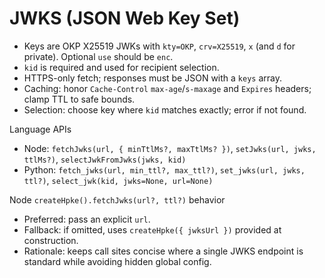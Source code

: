 # JWKS (JSON Web Key Set)

- Keys are OKP X25519 JWKs with `kty=OKP`, `crv=X25519`, `x` (and `d` for private). Optional `use` should be `enc`.
- `kid` is required and used for recipient selection.
- HTTPS-only fetch; responses must be JSON with a `keys` array.
- Caching: honor `Cache-Control` `max-age`/`s-maxage` and `Expires` headers; clamp TTL to safe bounds.
- Selection: choose key where `kid` matches exactly; error if not found.

Language APIs
- Node: `fetchJwks(url, { minTtlMs?, maxTtlMs? })`, `setJwks(url, jwks, ttlMs?)`, `selectJwkFromJwks(jwks, kid)`
- Python: `fetch_jwks(url, min_ttl?, max_ttl?)`, `set_jwks(url, jwks, ttl?)`, `select_jwk(kid, jwks=None, url=None)`

Node `createHpke().fetchJwks(url?, ttl?)` behavior
- Preferred: pass an explicit `url`.
- Fallback: if omitted, uses `createHpke({ jwksUrl })` provided at construction.
- Rationale: keeps call sites concise where a single JWKS endpoint is standard while avoiding hidden global config.